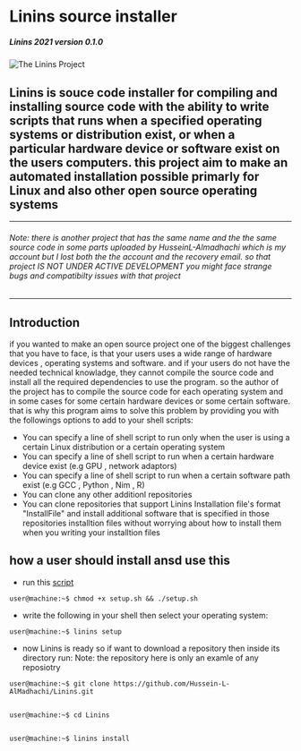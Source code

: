 # Linins source installer
##### Linins 2021 version 0.1.0 

![The Linins Project](https://raw.githubusercontent.com/Hussein-L-AlMadhachi/Linins/main/Linins_logo.png)

Linins is souce code installer for compiling and installing source code with the ability to write scripts that runs when a specified operating systems or distribution exist, or when a particular hardware device or software exist on the users computers. this project aim to make an automated installation possible primarly for Linux and also other open source operating systems
---
___
###### Note: there is another project that has the same name and the the same source code in some parts uploaded by HusseinL-Almadhachi which is my account but I lost both the the account and the recovery email. so that project IS NOT UNDER ACTIVE DEVELOPMENT you might face strange bugs and compatibilty issues with that project
___

## Introduction

if you wanted to make an open source project one of the biggest challenges that you have to face, is that your users uses a wide range of hardware devices , operating systems and software. and if your users do not have the needed technical knowladge, they cannot compile the source code and install all the required dependencies to use the program. so the author of the project has to compile the source code for each operating system and in some cases for some certain hardware devices or some certain software. that is why this program aims to solve this problem by providing you with the followings options to add to your shell scripts:


* You can specify a line of shell script to run only when the user is using a certain Linux distribution or a certain operating system
* You can specify a line of shell script to run when a certain hardware device exist (e.g GPU , network adaptors)
* You can specify a line of shell script to run when a certain software path exist (e.g GCC , Python , Nim , R)
* You can clone any other additionl repositories
* You can clone repositories that support Linins Installation file's format "InstallFile" and install additional software that is specified in those repositories installtion files without worrying about how to install them when you writing your installtion files

## how a user should install ansd use this
* run this [script](https://raw.githubusercontent.com/Hussein-L-AlMadhachi/Linins/main/setup.sh)
``` shell
user@machine:~$ chmod +x setup.sh && ./setup.sh
```

* write the following in your shell then select your operating system:
``` shell
user@machine:~$ linins setup
```

* now Linins is ready so if want to download a repository then inside its directory run:
Note: the repository here is only an examle of any reposiotry 

``` shell
user@machine:~$ git clone https://github.com/Hussein-L-AlMadhachi/Linins.git


user@machine:~$ cd Linins


user@machine:~$ linins install


```
